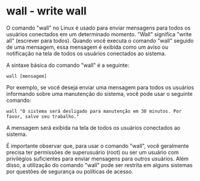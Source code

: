 # wall - write wall

O comando "wall" no Linux é usado para enviar mensagens para todos os usuários conectados em um determinado momento. "Wall" significa "write all" (escrever para todos). Quando você executa o comando "wall" seguido de uma mensagem, essa mensagem é exibida como um aviso ou notificação na tela de todos os usuários conectados ao sistema.

A sintaxe básica do comando "wall" é a seguinte:

`wall [mensagem]`

Por exemplo, se você deseja enviar uma mensagem para todos os usuários informando sobre uma manutenção do sistema, você pode usar o seguinte comando:

`wall "O sistema será desligado para manutenção em 30 minutos. Por favor, salve seu trabalho."`

A mensagem será exibida na tela de todos os usuários conectados ao sistema.

É importante observar que, para usar o comando "wall", você geralmente precisa ter permissões de superusuário (root) ou ser um usuário com privilégios suficientes para enviar mensagens para outros usuários. Além disso, a utilização do comando "wall" pode ser restrita em alguns sistemas por questões de segurança ou políticas de acesso.